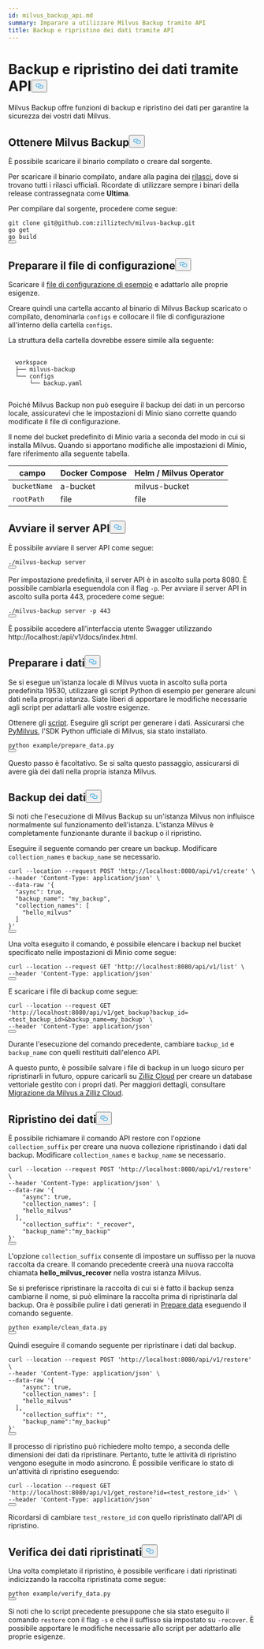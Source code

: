 ```yaml
---
id: milvus_backup_api.md
summary: Imparare a utilizzare Milvus Backup tramite API
title: Backup e ripristino dei dati tramite API
---
```

<h1 id="Back-up-and-Restore-Data-Using-APIs" class="common-anchor-header">Backup e ripristino dei dati tramite API<button data-href="#Back-up-and-Restore-Data-Using-APIs" class="anchor-icon" translate="no">
      <svg translate="no"
        aria-hidden="true"
        focusable="false"
        height="20"
        version="1.1"
        viewBox="0 0 16 16"
        width="16"
      >
        <path
          fill="#0092E4"
          fill-rule="evenodd"
          d="M4 9h1v1H4c-1.5 0-3-1.69-3-3.5S2.55 3 4 3h4c1.45 0 3 1.69 3 3.5 0 1.41-.91 2.72-2 3.25V8.59c.58-.45 1-1.27 1-2.09C10 5.22 8.98 4 8 4H4c-.98 0-2 1.22-2 2.5S3 9 4 9zm9-3h-1v1h1c1 0 2 1.22 2 2.5S13.98 12 13 12H9c-.98 0-2-1.22-2-2.5 0-.83.42-1.64 1-2.09V6.25c-1.09.53-2 1.84-2 3.25C6 11.31 7.55 13 9 13h4c1.45 0 3-1.69 3-3.5S14.5 6 13 6z"
        ></path>
      </svg>
    </button></h1><p>Milvus Backup offre funzioni di backup e ripristino dei dati per garantire la sicurezza dei vostri dati Milvus.</p>
<h2 id="Obtain-Milvus-Backup" class="common-anchor-header">Ottenere Milvus Backup<button data-href="#Obtain-Milvus-Backup" class="anchor-icon" translate="no">
      <svg translate="no"
        aria-hidden="true"
        focusable="false"
        height="20"
        version="1.1"
        viewBox="0 0 16 16"
        width="16"
      >
        <path
          fill="#0092E4"
          fill-rule="evenodd"
          d="M4 9h1v1H4c-1.5 0-3-1.69-3-3.5S2.55 3 4 3h4c1.45 0 3 1.69 3 3.5 0 1.41-.91 2.72-2 3.25V8.59c.58-.45 1-1.27 1-2.09C10 5.22 8.98 4 8 4H4c-.98 0-2 1.22-2 2.5S3 9 4 9zm9-3h-1v1h1c1 0 2 1.22 2 2.5S13.98 12 13 12H9c-.98 0-2-1.22-2-2.5 0-.83.42-1.64 1-2.09V6.25c-1.09.53-2 1.84-2 3.25C6 11.31 7.55 13 9 13h4c1.45 0 3-1.69 3-3.5S14.5 6 13 6z"
        ></path>
      </svg>
    </button></h2><p>È possibile scaricare il binario compilato o creare dal sorgente.</p>
<p>Per scaricare il binario compilato, andare alla pagina dei <a href="https://github.com/zilliztech/milvus-backup/releases">rilasci</a>, dove si trovano tutti i rilasci ufficiali. Ricordate di utilizzare sempre i binari della release contrassegnata come <strong>Ultima</strong>.</p>
<p>Per compilare dal sorgente, procedere come segue:</p>
<pre><code translate="no" class="language-shell">git clone git@github.com:zilliztech/milvus-backup.git
go get
go build
<button class="copy-code-btn"></button></code></pre>
<h2 id="Prepare-configuration-file" class="common-anchor-header">Preparare il file di configurazione<button data-href="#Prepare-configuration-file" class="anchor-icon" translate="no">
      <svg translate="no"
        aria-hidden="true"
        focusable="false"
        height="20"
        version="1.1"
        viewBox="0 0 16 16"
        width="16"
      >
        <path
          fill="#0092E4"
          fill-rule="evenodd"
          d="M4 9h1v1H4c-1.5 0-3-1.69-3-3.5S2.55 3 4 3h4c1.45 0 3 1.69 3 3.5 0 1.41-.91 2.72-2 3.25V8.59c.58-.45 1-1.27 1-2.09C10 5.22 8.98 4 8 4H4c-.98 0-2 1.22-2 2.5S3 9 4 9zm9-3h-1v1h1c1 0 2 1.22 2 2.5S13.98 12 13 12H9c-.98 0-2-1.22-2-2.5 0-.83.42-1.64 1-2.09V6.25c-1.09.53-2 1.84-2 3.25C6 11.31 7.55 13 9 13h4c1.45 0 3-1.69 3-3.5S14.5 6 13 6z"
        ></path>
      </svg>
    </button></h2><p>Scaricare il <a href="https://raw.githubusercontent.com/zilliztech/milvus-backup/master/configs/backup.yaml">file di configurazione di esempio</a> e adattarlo alle proprie esigenze.</p>
<p>Creare quindi una cartella accanto al binario di Milvus Backup scaricato o compilato, denominarla <code translate="no">configs</code> e collocare il file di configurazione all'interno della cartella <code translate="no">configs</code>.</p>
<p>La struttura della cartella dovrebbe essere simile alla seguente:</p>
<pre>
  <code translate="no">
  workspace
  ├── milvus-backup
  └── configs
      └── backup.yaml
  </code>
</pre>
<p>Poiché Milvus Backup non può eseguire il backup dei dati in un percorso locale, assicuratevi che le impostazioni di Minio siano corrette quando modificate il file di configurazione.</p>
<div class="alert note">
<p>Il nome del bucket predefinito di Minio varia a seconda del modo in cui si installa Milvus. Quando si apportano modifiche alle impostazioni di Minio, fare riferimento alla seguente tabella.</p>
<table>
<thead>
<tr><th>campo</th><th>Docker Compose</th><th>Helm / Milvus Operator</th></tr>
</thead>
<tbody>
<tr><td><code translate="no">bucketName</code></td><td>a-bucket</td><td>milvus-bucket</td></tr>
<tr><td><code translate="no">rootPath</code></td><td>file</td><td>file</td></tr>
</tbody>
</table>
</div>
<h2 id="Start-up-the-API-server" class="common-anchor-header">Avviare il server API<button data-href="#Start-up-the-API-server" class="anchor-icon" translate="no">
      <svg translate="no"
        aria-hidden="true"
        focusable="false"
        height="20"
        version="1.1"
        viewBox="0 0 16 16"
        width="16"
      >
        <path
          fill="#0092E4"
          fill-rule="evenodd"
          d="M4 9h1v1H4c-1.5 0-3-1.69-3-3.5S2.55 3 4 3h4c1.45 0 3 1.69 3 3.5 0 1.41-.91 2.72-2 3.25V8.59c.58-.45 1-1.27 1-2.09C10 5.22 8.98 4 8 4H4c-.98 0-2 1.22-2 2.5S3 9 4 9zm9-3h-1v1h1c1 0 2 1.22 2 2.5S13.98 12 13 12H9c-.98 0-2-1.22-2-2.5 0-.83.42-1.64 1-2.09V6.25c-1.09.53-2 1.84-2 3.25C6 11.31 7.55 13 9 13h4c1.45 0 3-1.69 3-3.5S14.5 6 13 6z"
        ></path>
      </svg>
    </button></h2><p>È possibile avviare il server API come segue:</p>
<pre><code translate="no" class="language-shell">./milvus-backup server
<button class="copy-code-btn"></button></code></pre>
<p>Per impostazione predefinita, il server API è in ascolto sulla porta 8080. È possibile cambiarla eseguendola con il flag <code translate="no">-p</code>. Per avviare il server API in ascolto sulla porta 443, procedere come segue:</p>
<pre><code translate="no" class="language-shell">./milvus-backup server -p 443
<button class="copy-code-btn"></button></code></pre>
<p>È possibile accedere all'interfaccia utente Swagger utilizzando http://localhost:<port>/api/v1/docs/index.html.</p>
<h2 id="Prepare-data" class="common-anchor-header">Preparare i dati<button data-href="#Prepare-data" class="anchor-icon" translate="no">
      <svg translate="no"
        aria-hidden="true"
        focusable="false"
        height="20"
        version="1.1"
        viewBox="0 0 16 16"
        width="16"
      >
        <path
          fill="#0092E4"
          fill-rule="evenodd"
          d="M4 9h1v1H4c-1.5 0-3-1.69-3-3.5S2.55 3 4 3h4c1.45 0 3 1.69 3 3.5 0 1.41-.91 2.72-2 3.25V8.59c.58-.45 1-1.27 1-2.09C10 5.22 8.98 4 8 4H4c-.98 0-2 1.22-2 2.5S3 9 4 9zm9-3h-1v1h1c1 0 2 1.22 2 2.5S13.98 12 13 12H9c-.98 0-2-1.22-2-2.5 0-.83.42-1.64 1-2.09V6.25c-1.09.53-2 1.84-2 3.25C6 11.31 7.55 13 9 13h4c1.45 0 3-1.69 3-3.5S14.5 6 13 6z"
        ></path>
      </svg>
    </button></h2><p>Se si esegue un'istanza locale di Milvus vuota in ascolto sulla porta predefinita 19530, utilizzare gli script Python di esempio per generare alcuni dati nella propria istanza. Siate liberi di apportare le modifiche necessarie agli script per adattarli alle vostre esigenze.</p>
<p>Ottenere gli <a href="https://raw.githubusercontent.com/zilliztech/milvus-backup/main/example/prepare_data.py">script</a>. Eseguire gli script per generare i dati. Assicurarsi che <a href="https://pypi.org/project/pymilvus/">PyMilvus</a>, l'SDK Python ufficiale di Milvus, sia stato installato.</p>
<pre><code translate="no" class="language-shell">python example/prepare_data.py
<button class="copy-code-btn"></button></code></pre>
<p>Questo passo è facoltativo. Se si salta questo passaggio, assicurarsi di avere già dei dati nella propria istanza Milvus.</p>
<h2 id="Back-up-data" class="common-anchor-header">Backup dei dati<button data-href="#Back-up-data" class="anchor-icon" translate="no">
      <svg translate="no"
        aria-hidden="true"
        focusable="false"
        height="20"
        version="1.1"
        viewBox="0 0 16 16"
        width="16"
      >
        <path
          fill="#0092E4"
          fill-rule="evenodd"
          d="M4 9h1v1H4c-1.5 0-3-1.69-3-3.5S2.55 3 4 3h4c1.45 0 3 1.69 3 3.5 0 1.41-.91 2.72-2 3.25V8.59c.58-.45 1-1.27 1-2.09C10 5.22 8.98 4 8 4H4c-.98 0-2 1.22-2 2.5S3 9 4 9zm9-3h-1v1h1c1 0 2 1.22 2 2.5S13.98 12 13 12H9c-.98 0-2-1.22-2-2.5 0-.83.42-1.64 1-2.09V6.25c-1.09.53-2 1.84-2 3.25C6 11.31 7.55 13 9 13h4c1.45 0 3-1.69 3-3.5S14.5 6 13 6z"
        ></path>
      </svg>
    </button></h2><div class="tab-wrapper"></div>
<p>Si noti che l'esecuzione di Milvus Backup su un'istanza Milvus non influisce normalmente sul funzionamento dell'istanza. L'istanza Milvus è completamente funzionante durante il backup o il ripristino.</p>
<p>Eseguire il seguente comando per creare un backup. Modificare <code translate="no">collection_names</code> e <code translate="no">backup_name</code> se necessario.</p>
<pre><code translate="no" class="language-shell">curl --location --request POST &#x27;http://localhost:8080/api/v1/create&#x27; \
--header &#x27;Content-Type: application/json&#x27; \
--data-raw &#x27;{
  &quot;async&quot;: true,
  &quot;backup_name&quot;: &quot;my_backup&quot;,
  &quot;collection_names&quot;: [
    &quot;hello_milvus&quot;
  ]
}&#x27;
<button class="copy-code-btn"></button></code></pre>
<p>Una volta eseguito il comando, è possibile elencare i backup nel bucket specificato nelle impostazioni di Minio come segue:</p>
<pre><code translate="no" class="language-shell">curl --location --request GET &#x27;http://localhost:8080/api/v1/list&#x27; \
--header &#x27;Content-Type: application/json&#x27;
<button class="copy-code-btn"></button></code></pre>
<p>E scaricare i file di backup come segue:</p>
<pre><code translate="no" class="language-shell">curl --location --request GET &#x27;http://localhost:8080/api/v1/get_backup?backup_id=&lt;test_backup_id&gt;&amp;backup_name=my_backup&#x27; \
--header &#x27;Content-Type: application/json&#x27;
<button class="copy-code-btn"></button></code></pre>
<p>Durante l'esecuzione del comando precedente, cambiare <code translate="no">backup_id</code> e <code translate="no">backup_name</code> con quelli restituiti dall'elenco API.</p>
<p>A questo punto, è possibile salvare i file di backup in un luogo sicuro per ripristinarli in futuro, oppure caricarli su <a href="https://cloud.zilliz.com">Zilliz Cloud</a> per creare un database vettoriale gestito con i propri dati. Per maggiori dettagli, consultare <a href="https://zilliz.com/doc/migrate_from_milvus-2x">Migrazione da Milvus a Zilliz Cloud</a>.</p>
<h2 id="Restore-data" class="common-anchor-header">Ripristino dei dati<button data-href="#Restore-data" class="anchor-icon" translate="no">
      <svg translate="no"
        aria-hidden="true"
        focusable="false"
        height="20"
        version="1.1"
        viewBox="0 0 16 16"
        width="16"
      >
        <path
          fill="#0092E4"
          fill-rule="evenodd"
          d="M4 9h1v1H4c-1.5 0-3-1.69-3-3.5S2.55 3 4 3h4c1.45 0 3 1.69 3 3.5 0 1.41-.91 2.72-2 3.25V8.59c.58-.45 1-1.27 1-2.09C10 5.22 8.98 4 8 4H4c-.98 0-2 1.22-2 2.5S3 9 4 9zm9-3h-1v1h1c1 0 2 1.22 2 2.5S13.98 12 13 12H9c-.98 0-2-1.22-2-2.5 0-.83.42-1.64 1-2.09V6.25c-1.09.53-2 1.84-2 3.25C6 11.31 7.55 13 9 13h4c1.45 0 3-1.69 3-3.5S14.5 6 13 6z"
        ></path>
      </svg>
    </button></h2><div class="tab-wrapper"></div>
<p>È possibile richiamare il comando API restore con l'opzione <code translate="no">collection_suffix</code> per creare una nuova collezione ripristinando i dati dal backup. Modificare <code translate="no">collection_names</code> e <code translate="no">backup_name</code> se necessario.</p>
<pre><code translate="no" class="language-shell">curl --location --request POST &#x27;http://localhost:8080/api/v1/restore&#x27; \
--header &#x27;Content-Type: application/json&#x27; \
--data-raw &#x27;{
    &quot;async&quot;: true,
    &quot;collection_names&quot;: [
    &quot;hello_milvus&quot;
  ],
    &quot;collection_suffix&quot;: &quot;_recover&quot;,
    &quot;backup_name&quot;:&quot;my_backup&quot;
}&#x27;
<button class="copy-code-btn"></button></code></pre>
<p>L'opzione <code translate="no">collection_suffix</code> consente di impostare un suffisso per la nuova raccolta da creare. Il comando precedente creerà una nuova raccolta chiamata <strong>hello_milvus_recover</strong> nella vostra istanza Milvus.</p>
<p>Se si preferisce ripristinare la raccolta di cui si è fatto il backup senza cambiarne il nome, si può eliminare la raccolta prima di ripristinarla dal backup. Ora è possibile pulire i dati generati in <a href="#Prepare-data">Prepare data</a> eseguendo il comando seguente.</p>
<pre><code translate="no" class="language-shell">python example/clean_data.py
<button class="copy-code-btn"></button></code></pre>
<p>Quindi eseguire il comando seguente per ripristinare i dati dal backup.</p>
<pre><code translate="no" class="language-shell">curl --location --request POST &#x27;http://localhost:8080/api/v1/restore&#x27; \
--header &#x27;Content-Type: application/json&#x27; \
--data-raw &#x27;{
    &quot;async&quot;: true,
    &quot;collection_names&quot;: [
    &quot;hello_milvus&quot;
  ],
    &quot;collection_suffix&quot;: &quot;&quot;,
    &quot;backup_name&quot;:&quot;my_backup&quot;
}&#x27;
<button class="copy-code-btn"></button></code></pre>
<p>Il processo di ripristino può richiedere molto tempo, a seconda delle dimensioni dei dati da ripristinare. Pertanto, tutte le attività di ripristino vengono eseguite in modo asincrono. È possibile verificare lo stato di un'attività di ripristino eseguendo:</p>
<pre><code translate="no" class="language-shell">curl --location --request GET &#x27;http://localhost:8080/api/v1/get_restore?id=&lt;test_restore_id&gt;&#x27; \
--header &#x27;Content-Type: application/json&#x27;
<button class="copy-code-btn"></button></code></pre>
<p>Ricordarsi di cambiare <code translate="no">test_restore_id</code> con quello ripristinato dall'API di ripristino.</p>
<h2 id="Verify-restored-data" class="common-anchor-header">Verifica dei dati ripristinati<button data-href="#Verify-restored-data" class="anchor-icon" translate="no">
      <svg translate="no"
        aria-hidden="true"
        focusable="false"
        height="20"
        version="1.1"
        viewBox="0 0 16 16"
        width="16"
      >
        <path
          fill="#0092E4"
          fill-rule="evenodd"
          d="M4 9h1v1H4c-1.5 0-3-1.69-3-3.5S2.55 3 4 3h4c1.45 0 3 1.69 3 3.5 0 1.41-.91 2.72-2 3.25V8.59c.58-.45 1-1.27 1-2.09C10 5.22 8.98 4 8 4H4c-.98 0-2 1.22-2 2.5S3 9 4 9zm9-3h-1v1h1c1 0 2 1.22 2 2.5S13.98 12 13 12H9c-.98 0-2-1.22-2-2.5 0-.83.42-1.64 1-2.09V6.25c-1.09.53-2 1.84-2 3.25C6 11.31 7.55 13 9 13h4c1.45 0 3-1.69 3-3.5S14.5 6 13 6z"
        ></path>
      </svg>
    </button></h2><p>Una volta completato il ripristino, è possibile verificare i dati ripristinati indicizzando la raccolta ripristinata come segue:</p>
<pre><code translate="no" class="language-shell">python example/verify_data.py
<button class="copy-code-btn"></button></code></pre>
<p>Si noti che lo script precedente presuppone che sia stato eseguito il comando <code translate="no">restore</code> con il flag <code translate="no">-s</code> e che il suffisso sia impostato su <code translate="no">-recover</code>. È possibile apportare le modifiche necessarie allo script per adattarlo alle proprie esigenze.</p>
